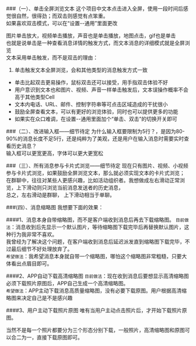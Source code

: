###（一）、单击全屏浏览文本
这个项目中文本点击进入全屏，使用一段时间后感觉很自然，很得劲；而双击则感觉有点笨重。<br/>
如果喜欢双击模式，可以在“设置--通用”里面更改

图片单击放大，视频单击播放，声音也是单击播放，地图点击，gif也是单击<br>
也就是说单击是一种查看消息详情的触发方式，而文本消息的详细模式就是全屏浏览<br>
文本采用单击触发，而不是双击的理由：<br>

1. 单击触发文本全屏浏览，会和其他类型的消息触发方式一致
* 单击比起双击更易操作，鼠标双击还可以接受，用手指双击体验不好
* 用户意识到文本也和图片、视频、声音一样单击触发后，文本误操作概率不会高于其他类型Cell
* 文本内电话、URL、邮件、控制字符串等可点击区域造成的干扰很小
* 鼓励全屏查看文本，可以有更好的浏览体验，同时也可以提供更多的功能
* 如果实在众口难调，在设置--通用里面加个“单击、双击”的切换开关即可

###（二）、改进输入框——细节待定
为什么输入框要限制为5行？，是因为80-90%的消息长度不足5行，还是纯粹为了美观，还是用户在输入消息时需要实时查看历史消息？<br/>
输入框可以更宽更高，字体可以更大更宽松 <br/>

###（三）、所有消息参与卡片式浏览——细节待定
现在只有图片、视频、小视频参与卡片式浏览，如果鼓励全屏浏览文本，那么就必须实现文本的卡片式浏览；<br/>
在群聊中，往往对某些人更感兴趣，比如活动组织者。我想做成左右滑动正常浏览，上下滑动则只浏览当前消息发送者的历史消息，<br/>
总之，左右滑动是群聊， 上下滑动相当于单聊。

###(四）、消息缩略图
我想要下面的效果： <br/>

####1、消息本身自带缩略图，而不是客户端收到消息后再去下载缩略图。
`目前做法`：消息收到后先显示一个默认图片，等待缩略图下载完毕后再替换默认图片，这种行为我非常不喜欢。<br/>
我曾经为了解决这个问题，在客户端收到消息后延迟派发直到缩略图下载完毕，不过最后细节不好处理放弃了。<br/>
`希望做法`：我希望消息本身就自带一个缩略图，哪怕这个缩略图非常粗糙，只要大体看出点眉目即可。

####2、APP自动下载高清缩略图
`目前做法`：现在收到消息后要想显示高清缩略图必须下载照片原图后，APP自己生成一个高清缩略图。<br/>
`希望做法`：APP主动下载消息高质量缩略图，没有必要下载原图。用户根据高清缩略图来决定自己是不是感兴趣 <br/>

####3、用户主动下载照片原图
唯有当用户主动点击照片后，才开始下载照片原图。<br/>

当然不是每一个照片都要分为三个形态分别下载，一般照片，高清缩略图和原图可以合二为一，直接下载原图即可。 <br/>
